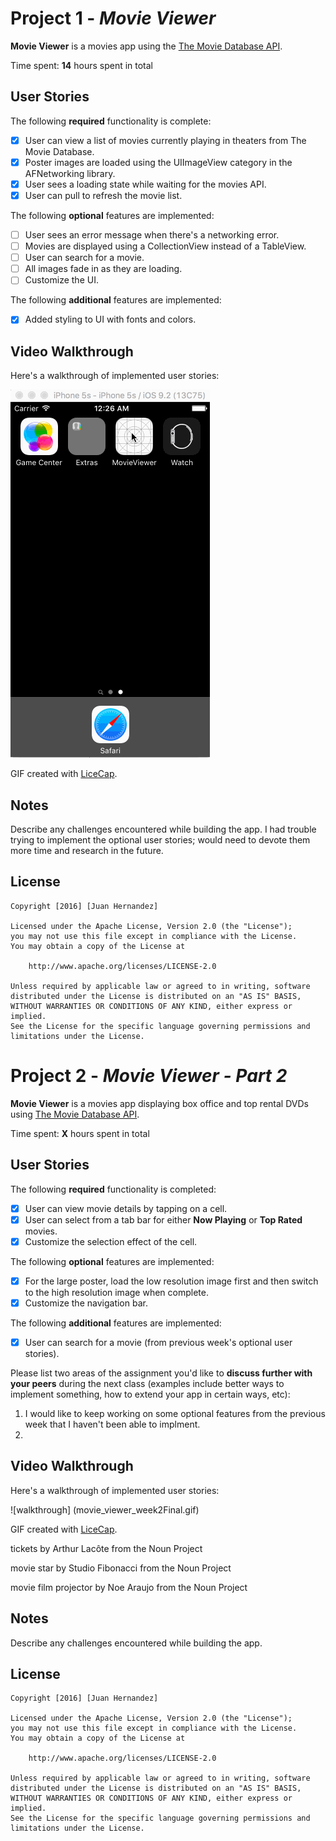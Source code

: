 # Project 1 - *Movie Viewer*

**Movie Viewer** is a movies app using the [The Movie Database API](http://docs.themoviedb.apiary.io/#).

Time spent: **14** hours spent in total

## User Stories

The following **required** functionality is complete:

- [x] User can view a list of movies currently playing in theaters from The Movie Database.
- [x] Poster images are loaded using the UIImageView category in the AFNetworking library.
- [x] User sees a loading state while waiting for the movies API.
- [x] User can pull to refresh the movie list.

The following **optional** features are implemented:

- [ ] User sees an error message when there's a networking error.
- [ ] Movies are displayed using a CollectionView instead of a TableView.
- [ ] User can search for a movie.
- [ ] All images fade in as they are loading.
- [ ] Customize the UI.

The following **additional** features are implemented:

- [x] Added styling to UI with fonts and colors.

## Video Walkthrough 

Here's a walkthrough of implemented user stories:

![walkthrough](movieViewerWeek1.gif)

GIF created with [LiceCap](http://www.cockos.com/licecap/).

## Notes

Describe any challenges encountered while building the app.
I had trouble trying to implement the optional user stories; would need to devote them more time and research in the future.
## License

    Copyright [2016] [Juan Hernandez]

    Licensed under the Apache License, Version 2.0 (the "License");
    you may not use this file except in compliance with the License.
    You may obtain a copy of the License at

        http://www.apache.org/licenses/LICENSE-2.0

    Unless required by applicable law or agreed to in writing, software
    distributed under the License is distributed on an "AS IS" BASIS,
    WITHOUT WARRANTIES OR CONDITIONS OF ANY KIND, either express or implied.
    See the License for the specific language governing permissions and
    limitations under the License.
    
  




# Project 2 - *Movie Viewer - Part 2*

**Movie Viewer** is a movies app displaying box office and top rental DVDs using [The Movie Database API](http://docs.themoviedb.apiary.io/#).

Time spent: **X** hours spent in total

## User Stories

The following **required** functionality is completed:

- [x] User can view movie details by tapping on a cell.
- [x] User can select from a tab bar for either **Now Playing** or **Top Rated** movies.
- [x] Customize the selection effect of the cell.

The following **optional** features are implemented:

- [x] For the large poster, load the low resolution image first and then switch to the high resolution image when complete.
- [x] Customize the navigation bar.

The following **additional** features are implemented:

- [x] User can search for a movie (from previous week's optional user stories).

Please list two areas of the assignment you'd like to **discuss further with your peers** during the next class (examples include better ways to implement something, how to extend your app in certain ways, etc):

1. I would like to keep working on some optional features from the previous week that I haven't been able to implment. 
2. 

## Video Walkthrough 

Here's a walkthrough of implemented user stories:

![walkthrough] (movie_viewer_week2Final.gif)

GIF created with [LiceCap](http://www.cockos.com/licecap/).

tickets by Arthur Lacôte from the Noun Project

movie star by Studio Fibonacci from the Noun Project

movie film projector by Noe Araujo from the Noun Project

## Notes

Describe any challenges encountered while building the app.

## License

    Copyright [2016] [Juan Hernandez]

    Licensed under the Apache License, Version 2.0 (the "License");
    you may not use this file except in compliance with the License.
    You may obtain a copy of the License at

        http://www.apache.org/licenses/LICENSE-2.0

    Unless required by applicable law or agreed to in writing, software
    distributed under the License is distributed on an "AS IS" BASIS,
    WITHOUT WARRANTIES OR CONDITIONS OF ANY KIND, either express or implied.
    See the License for the specific language governing permissions and
    limitations under the License.
